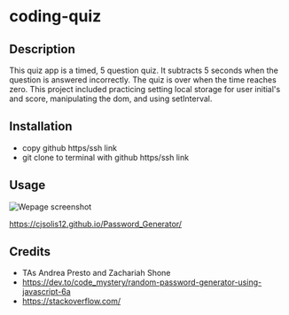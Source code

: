 # coding-quiz

## Description
This quiz app is a timed, 5 question quiz. It subtracts 5 seconds when the question is answered incorrectly. The quiz is over when the time reaches zero. This project included practicing setting local storage for user initial's and score, manipulating the dom, and using setInterval.   

## Installation
- copy github https/ssh link
- git clone to terminal with github https/ssh link

## Usage

![Wepage screenshot](Develop/images/password_generator_screenshot.png)

https://cjsolis12.github.io/Password_Generator/

## Credits
- TAs Andrea Presto and Zachariah Shone
- https://dev.to/code_mystery/random-password-generator-using-javascript-6a
- https://stackoverflow.com/
